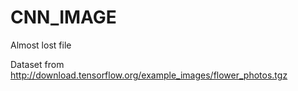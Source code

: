 # CNN_IMAGE

Almost lost file

Dataset from http://download.tensorflow.org/example_images/flower_photos.tgz

